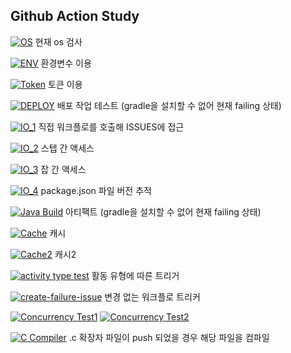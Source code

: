 ## Github Action Study
[![OS](https://github.com/PolyGon-13/Github_Action_Study/actions/workflows/os_test.yml/badge.svg)](https://github.com/PolyGon-13/Github_Action_Study/actions/workflows/os_test.yml) 현재 os 검사

[![ENV](https://github.com/PolyGon-13/Github_Action_Study/actions/workflows/env_test.yml/badge.svg)](https://github.com/PolyGon-13/Github_Action_Study/actions/workflows/env_test.yml) 환경변수 이용

[![Token](https://github.com/PolyGon-13/Github_Action_Study/actions/workflows/token_test.yml/badge.svg)](https://github.com/PolyGon-13/Github_Action_Study/actions/workflows/token_test.yml) 토큰 이용

[![DEPLOY](https://github.com/PolyGon-13/Github_Action_Study/actions/workflows/deploy_test.yml/badge.svg)](https://github.com/PolyGon-13/Github_Action_Study/actions/workflows/deploy_test.yml) 배포 작업 테스트 (gradle을 설치할 수 없어 현재 failing 상태)

[![IO_1](https://github.com/PolyGon-13/Github_Action_Study/actions/workflows/io_test1.yml/badge.svg)](https://github.com/PolyGon-13/Github_Action_Study/actions/workflows/io_test1.yml) 직접 워크플로를 호출해 ISSUES에 접근

[![IO_2](https://github.com/PolyGon-13/Github_Action_Study/actions/workflows/io_test2.yml/badge.svg)](https://github.com/PolyGon-13/Github_Action_Study/actions/workflows/io_test2.yml) 스텝 간 액세스

[![IO_3](https://github.com/PolyGon-13/Github_Action_Study/actions/workflows/io_test3.yml/badge.svg)](https://github.com/PolyGon-13/Github_Action_Study/actions/workflows/io_test3.yml) 잡 간 액세스

[![IO_4](https://github.com/PolyGon-13/Github_Action_Study/actions/workflows/io_test4.yml/badge.svg)](https://github.com/PolyGon-13/Github_Action_Study/actions/workflows/io_test4.yml) package.json 파일 버전 추적

[![Java Build](https://github.com/PolyGon-13/Github_Action_Study/actions/workflows/java_build.yml/badge.svg)](https://github.com/PolyGon-13/Github_Action_Study/actions/workflows/java_build.yml) 아티팩트 (gradle을 설치할 수 없어 현재 failing 상태)

[![Cache](https://github.com/PolyGon-13/Github_Action_Study/actions/workflows/cache_test.yml/badge.svg)](https://github.com/PolyGon-13/Github_Action_Study/actions/workflows/cache_test.yml) 캐시

[![Cache2](https://github.com/PolyGon-13/Github_Action_Study/actions/workflows/cache_test2.yml/badge.svg)](https://github.com/PolyGon-13/Github_Action_Study/actions/workflows/cache_test2.yml) 캐시2

[![activity type test](https://github.com/PolyGon-13/Github_Action_Study/actions/workflows/activity_type.yml/badge.svg)](https://github.com/PolyGon-13/Github_Action_Study/actions/workflows/activity_type.yml) 활동 유형에 따른 트리거

[![create-failure-issue](https://github.com/PolyGon-13/Github_Action_Study/actions/workflows/dispatch_test.yml/badge.svg)](https://github.com/PolyGon-13/Github_Action_Study/actions/workflows/dispatch_test.yml) 변경 없는 워크플로 트리커

[![Concurrency Test1](https://github.com/PolyGon-13/Github_Action_Study/actions/workflows/concurrency_test1.yml/badge.svg)](https://github.com/PolyGon-13/Github_Action_Study/actions/workflows/concurrency_test1.yml)
[![Concurrency Test2](https://github.com/PolyGon-13/Github_Action_Study/actions/workflows/concurrency_test2.yml/badge.svg)](https://github.com/PolyGon-13/Github_Action_Study/actions/workflows/concurrency_test2.yml)

[![C Compiler](https://github.com/PolyGon-13/Github_Action_Study/actions/workflows/c_compile_test.yml/badge.svg)](https://github.com/PolyGon-13/Github_Action_Study/actions/workflows/c_compile_test.yml) .c 확장자 파일이 push 되었을 경우 해당 파일을 컴파일
